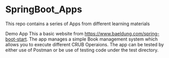 # SpringBoot_Apps

This repo contains a series of Apps from different learning materials

Demo App
This a basic website from https://www.baeldung.com/spring-boot-start.
The app manages a simple Book management system which allows you to execute different CRUB Operaions.
The app can be tested by either use of Postman or be use of testing code under the test directory.
